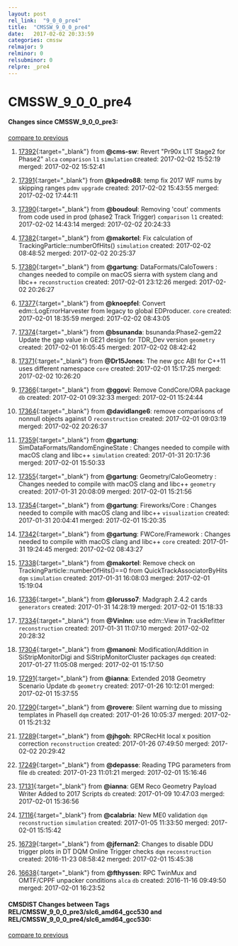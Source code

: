 ```yaml
---
layout: post
rel_link:  "9_0_0_pre4"
title:  "CMSSW_9_0_0_pre4"
date:   2017-02-02 20:33:59
categories: cmssw
relmajor: 9
relminor: 0
relsubminor: 0
relpre: _pre4
---
```


# CMSSW_9_0_0_pre4
#### Changes since CMSSW_9_0_0_pre3:

[compare to previous](https://github.com/cms-sw/cmssw/compare/CMSSW_9_0_0_pre3...CMSSW_9_0_0_pre4)



1. [17392](http://github.com/cms-sw/cmssw/pull/17392){:target="_blank"}  from **@cms-sw**: Revert "Pr90x L1T Stage2 for Phase2" `alca`  `comparison`  `l1`  `simulation`  created: 2017-02-02 15:52:19 merged: 2017-02-02 15:52:41

2. [17391](http://github.com/cms-sw/cmssw/pull/17391){:target="_blank"}  from **@kpedro88**: temp fix 2017 WF nums by skipping ranges `pdmv`  `upgrade`  created: 2017-02-02 15:43:55 merged: 2017-02-02 17:44:11

3. [17390](http://github.com/cms-sw/cmssw/pull/17390){:target="_blank"}  from **@boudoul**: Removing 'cout' comments  from code used in prod (phase2 Track Trigger)  `comparison`  `l1`  created: 2017-02-02 14:43:14 merged: 2017-02-02 20:24:33

4. [17382](http://github.com/cms-sw/cmssw/pull/17382){:target="_blank"}  from **@makortel**: Fix calculation of TrackingParticle::numberOfHits() `simulation`  created: 2017-02-02 08:48:52 merged: 2017-02-02 20:25:37

5. [17380](http://github.com/cms-sw/cmssw/pull/17380){:target="_blank"}  from **@gartung**: DataFormats/CaloTowers : changes needed to compile on macOS sierra with system clang and libc++ `reconstruction`  created: 2017-02-01 23:12:26 merged: 2017-02-02 20:26:27

6. [17377](http://github.com/cms-sw/cmssw/pull/17377){:target="_blank"}  from **@knoepfel**: Convert edm::LogErrorHarvester from legacy to global EDProducer. `core`  created: 2017-02-01 18:35:59 merged: 2017-02-02 08:43:05

7. [17374](http://github.com/cms-sw/cmssw/pull/17374){:target="_blank"}  from **@bsunanda**: bsunanda:Phase2-gem22 Update the gap value in GE21 design for TDR_Dev version `geometry`  created: 2017-02-01 16:05:45 merged: 2017-02-02 08:42:42

8. [17371](http://github.com/cms-sw/cmssw/pull/17371){:target="_blank"}  from **@Dr15Jones**: The new gcc ABI for C++11 uses different namespace `core`  created: 2017-02-01 15:17:25 merged: 2017-02-02 10:26:20

9. [17366](http://github.com/cms-sw/cmssw/pull/17366){:target="_blank"}  from **@ggovi**: Remove CondCore/ORA package `db`  created: 2017-02-01 09:32:33 merged: 2017-02-01 15:24:44

10. [17364](http://github.com/cms-sw/cmssw/pull/17364){:target="_blank"}  from **@davidlange6**: remove comparisons of nonnull objects against 0 `reconstruction`  created: 2017-02-01 09:03:19 merged: 2017-02-02 20:26:37

11. [17359](http://github.com/cms-sw/cmssw/pull/17359){:target="_blank"}  from **@gartung**: SimDataFormats/RandomEngineState : Changes needed to compile with macOS clang and libc++ `simulation`  created: 2017-01-31 20:17:36 merged: 2017-02-01 15:50:33

12. [17355](http://github.com/cms-sw/cmssw/pull/17355){:target="_blank"}  from **@gartung**: Geometry/CaloGeometry : Changes needed to compile with macOS clang and libc++ `geometry`  created: 2017-01-31 20:08:09 merged: 2017-02-01 15:21:56

13. [17354](http://github.com/cms-sw/cmssw/pull/17354){:target="_blank"}  from **@gartung**: Fireworks/Core : Changes needed to compile with macOS clang and libc++ `visualization`  created: 2017-01-31 20:04:41 merged: 2017-02-01 15:20:35

14. [17342](http://github.com/cms-sw/cmssw/pull/17342){:target="_blank"}  from **@gartung**: FWCore/Framework : Changes needed to compile with macOS clang and libc++ `core`  created: 2017-01-31 19:24:45 merged: 2017-02-02 08:43:27

15. [17338](http://github.com/cms-sw/cmssw/pull/17338){:target="_blank"}  from **@makortel**: Remove check on TrackingParticle::numberOfHits()==0 from QuickTrackAssociatorByHits `dqm`  `simulation`  created: 2017-01-31 16:08:03 merged: 2017-02-01 15:19:04

16. [17336](http://github.com/cms-sw/cmssw/pull/17336){:target="_blank"}  from **@lorusso7**: Madgraph 2.4.2 cards `generators`  created: 2017-01-31 14:28:19 merged: 2017-02-01 15:18:33

17. [17334](http://github.com/cms-sw/cmssw/pull/17334){:target="_blank"}  from **@VinInn**: use edm::View in TrackRefitter `reconstruction`  created: 2017-01-31 11:07:10 merged: 2017-02-02 20:28:32

18. [17304](http://github.com/cms-sw/cmssw/pull/17304){:target="_blank"}  from **@manoni**: Modification/Addition in SiStripMonitorDigi and SiStripMonitorCluster packages `dqm`  created: 2017-01-27 11:05:08 merged: 2017-02-01 15:17:50

19. [17291](http://github.com/cms-sw/cmssw/pull/17291){:target="_blank"}  from **@ianna**: Extended 2018 Geometry Scenario Update `db`  `geometry`  created: 2017-01-26 10:12:01 merged: 2017-02-01 15:37:55

20. [17290](http://github.com/cms-sw/cmssw/pull/17290){:target="_blank"}  from **@rovere**: Silent warning due to missing templates in PhaseII `dqm`  created: 2017-01-26 10:05:37 merged: 2017-02-01 15:21:32

21. [17289](http://github.com/cms-sw/cmssw/pull/17289){:target="_blank"}  from **@jhgoh**: RPCRecHit local x position correction `reconstruction`  created: 2017-01-26 07:49:50 merged: 2017-02-02 20:29:42

22. [17249](http://github.com/cms-sw/cmssw/pull/17249){:target="_blank"}  from **@depasse**: Reading TPG parameters from file `db`  created: 2017-01-23 11:01:21 merged: 2017-02-01 15:16:46

23. [17131](http://github.com/cms-sw/cmssw/pull/17131){:target="_blank"}  from **@ianna**: GEM Reco Geometry Payload Writer Added to 2017 Scripts `db`  created: 2017-01-09 10:47:03 merged: 2017-02-01 15:36:56

24. [17116](http://github.com/cms-sw/cmssw/pull/17116){:target="_blank"}  from **@calabria**: New ME0 validation `dqm`  `reconstruction`  `simulation`  created: 2017-01-05 11:33:50 merged: 2017-02-01 15:15:42

25. [16739](http://github.com/cms-sw/cmssw/pull/16739){:target="_blank"}  from **@jfernan2**: Changes to disable DDU trigger plots in DT DQM Online Trigger checks  `dqm`  `reconstruction`  created: 2016-11-23 08:58:42 merged: 2017-02-01 15:45:38

26. [16638](http://github.com/cms-sw/cmssw/pull/16638){:target="_blank"}  from **@fthyssen**: RPC TwinMux and OMTF/CPPF unpacker conditions `alca`  `db`  created: 2016-11-16 09:49:50 merged: 2017-02-01 16:23:52

#### CMSDIST Changes between Tags REL/CMSSW_9_0_0_pre3/slc6_amd64_gcc530 and REL/CMSSW_9_0_0_pre4/slc6_amd64_gcc530:

[compare to previous](https://github.com/cms-sw/cmsdist/compare/REL/CMSSW_9_0_0_pre3/slc6_amd64_gcc530...REL/CMSSW_9_0_0_pre4/slc6_amd64_gcc530)



